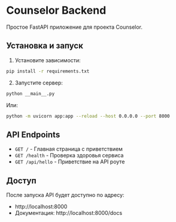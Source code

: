 # Counselor Backend

Простое FastAPI приложение для проекта Counselor.

## Установка и запуск

1. Установите зависимости:
```bash
pip install -r requirements.txt
```

2. Запустите сервер:
```bash
python __main__.py
```

Или:
```bash
python -m uvicorn app:app --reload --host 0.0.0.0 --port 8000
```

## API Endpoints

- `GET /` - Главная страница с приветствием
- `GET /health` - Проверка здоровья сервиса  
- `GET /api/hello` - Приветствие на API роуте

## Доступ

После запуска API будет доступно по адресу:
- http://localhost:8000
- Документация: http://localhost:8000/docs
